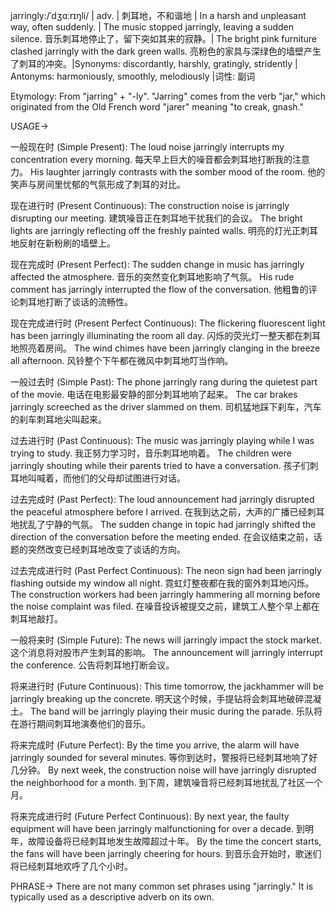 jarringly:/ˈdʒɑːrɪŋli/ | adv. | 刺耳地，不和谐地 | In a harsh and unpleasant way, often suddenly. | The music stopped jarringly, leaving a sudden silence.  音乐刺耳地停止了，留下突如其来的寂静。| The bright pink furniture clashed jarringly with the dark green walls.  亮粉色的家具与深绿色的墙壁产生了刺耳的冲突。|Synonyms: discordantly, harshly, gratingly, stridently | Antonyms: harmoniously, smoothly, melodiously |词性: 副词

Etymology:
From "jarring" + "-ly". "Jarring" comes from the verb "jar," which originated from the Old French word "jarer" meaning "to creak, gnash."

USAGE->

一般现在时 (Simple Present):
The loud noise jarringly interrupts my concentration every morning. 每天早上巨大的噪音都会刺耳地打断我的注意力。
His laughter jarringly contrasts with the somber mood of the room. 他的笑声与房间里忧郁的气氛形成了刺耳的对比。

现在进行时 (Present Continuous):
The construction noise is jarringly disrupting our meeting. 建筑噪音正在刺耳地干扰我们的会议。
The bright lights are jarringly reflecting off the freshly painted walls.  明亮的灯光正刺耳地反射在新粉刷的墙壁上。

现在完成时 (Present Perfect):
The sudden change in music has jarringly affected the atmosphere.  音乐的突然变化刺耳地影响了气氛。
His rude comment has jarringly interrupted the flow of the conversation. 他粗鲁的评论刺耳地打断了谈话的流畅性。

现在完成进行时 (Present Perfect Continuous):
The flickering fluorescent light has been jarringly illuminating the room all day. 闪烁的荧光灯一整天都在刺耳地照亮着房间。
The wind chimes have been jarringly clanging in the breeze all afternoon.  风铃整个下午都在微风中刺耳地叮当作响。

一般过去时 (Simple Past):
The phone jarringly rang during the quietest part of the movie.  电话在电影最安静的部分刺耳地响了起来。
The car brakes jarringly screeched as the driver slammed on them. 司机猛地踩下刹车，汽车的刹车刺耳地尖叫起来。

过去进行时 (Past Continuous):
The music was jarringly playing while I was trying to study.  我正努力学习时，音乐刺耳地响着。
The children were jarringly shouting while their parents tried to have a conversation.  孩子们刺耳地叫喊着，而他们的父母却试图进行对话。

过去完成时 (Past Perfect):
The loud announcement had jarringly disrupted the peaceful atmosphere before I arrived.  在我到达之前，大声的广播已经刺耳地扰乱了宁静的气氛。
The sudden change in topic had jarringly shifted the direction of the conversation before the meeting ended. 在会议结束之前，话题的突然改变已经刺耳地改变了谈话的方向。

过去完成进行时 (Past Perfect Continuous):
The neon sign had been jarringly flashing outside my window all night.  霓虹灯整夜都在我的窗外刺耳地闪烁。
The construction workers had been jarringly hammering all morning before the noise complaint was filed. 在噪音投诉被提交之前，建筑工人整个早上都在刺耳地敲打。

一般将来时 (Simple Future):
The news will jarringly impact the stock market.  这个消息将对股市产生刺耳的影响。
The announcement will jarringly interrupt the conference.  公告将刺耳地打断会议。

将来进行时 (Future Continuous):
This time tomorrow, the jackhammer will be jarringly breaking up the concrete. 明天这个时候，手提钻将会刺耳地破碎混凝土。
The band will be jarringly playing their music during the parade.  乐队将在游行期间刺耳地演奏他们的音乐。

将来完成时 (Future Perfect):
By the time you arrive, the alarm will have jarringly sounded for several minutes.  等你到达时，警报将已经刺耳地响了好几分钟。
By next week, the construction noise will have jarringly disrupted the neighborhood for a month. 到下周，建筑噪音将已经刺耳地扰乱了社区一个月。

将来完成进行时 (Future Perfect Continuous):
By next year, the faulty equipment will have been jarringly malfunctioning for over a decade.  到明年，故障设备将已经刺耳地发生故障超过十年。
By the time the concert starts, the fans will have been jarringly cheering for hours.  到音乐会开始时，歌迷们将已经刺耳地欢呼了几个小时。


PHRASE->
There are not many common set phrases using "jarringly."  It is typically used as a descriptive adverb on its own.


